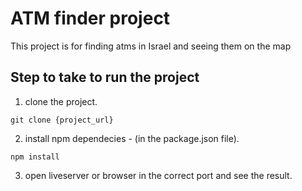 # ATM finder project

This project is for finding atms in Israel and seeing them on the map

## Step to take to run the project

1. clone the project.

`git clone {project_url}`

2. install npm dependecies - (in the package.json file).

`npm install`

3. open liveserver or browser in the correct port and see the result.
